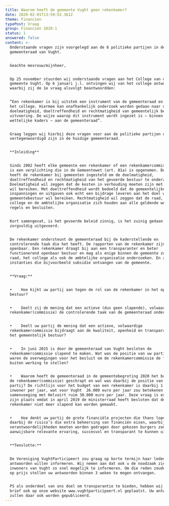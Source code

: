 ```yaml
---
title: Waarom heeft de gemeente Vught geen rekenkamer?
date: 2020-02-01T13:59:52.361Z
theme: Financien
typePost: Vraag
group: Financien 2020-1
status: 1
answered: false
content: >-
  Onderstaande vragen zijn voorgelegd aan de 6 politieke partijen in de
  gemeenteraad van Vught.


  Geachte mevrouw/mijnheer, 


  Op 25 november stuurden wij onderstaande vragen aan het College van de
  gemeente Vught. Op 6 januari j.l. ontvingen wij van het college antwoord
  waarbij zij de 1e vraag alsvolgt beantwoordden:


  “Een rekenkamer is bij uitstek een instrument van de gemeenteraad en niet van
  het college. Hiermee kan onafhankelijk onderzoek worden gedaan naar de
  doelmatigheid, doeltreffendheid en rechtmatigheid van gemeentelijk beleid en
  uitvoering. De wijze waarop dit instrument wordt ingezet is – binnen de
  wettelijke kaders – aan de gemeenteraad”.


  Graag leggen wij hierbij deze vragen voor aan de politieke partijen die
  vertegenwoordigd zijn in de huidige gemeenteraad.


  **Inleiding**


  Sinds 2002 heeft elke gemeente een rekenkamer of een rekenkamercommissie. Dit
  is een verplichting die in de Gemeentewet (art. 81a) is opgenomen. De wetgever
  heeft de rekenkamer bij gemeenten ingesteld om de doelmatigheid,
  doeltreffendheid en rechtmatigheid van het gevoerde bestuur te onderzoeken.
  Doelmatigheid wil zeggen dat de kosten in verhouding moeten zijn met wat je
  wil bereiken. Met doeltreffendheid wordt bedoeld dat de gemeentelijke
  inspanningen en uitgaven ook echt een bijdrage leveren aan het doel wat het
  gemeentebestuur wil bereiken. Rechtmatigheid wil zeggen dat de raad, het
  college en de ambtelijke organisatie zich houden aan alle geldende wetten,
  regels en besluiten.


  Kort samengevat, is het gevoerde beleid zinnig, is het zuinig gedaan en is het
  zorgvuldig uitgevoerd.


  De rekenkamer ondersteunt de gemeenteraad bij de kaderstellende en
  controlerende taak die het heeft. De rapporten van de rekenkamer zijn altijd
  openbaar. Een rekenkamer draagt bij aan een transparanter en beter
  functionerend openbaar bestuur en mag als enige binnen de gemeente zowel de
  raad, het college als ook de ambtelijke organisatie onderzoeken. En zelfs
  instanties die bijvoorbeeld subsidie ontvangen van de gemeente.


  **Vraag:** 


  •    Hoe kijkt uw partij aan tegen de rol van de rekenkamer in het openbaar
  bestuur?


  •    Deelt zij de mening dat een actieve (dus geen slapende), volwaardige
  rekenkamer(commissie) de controlerende taak van de gemeenteraad ondersteunt?


  •    Deelt uw partij de mening dat een actieve, volwaardige
  rekenkamercommissie bijdraagt aan de kwaliteit, openheid en transparantie van
  het gemeentelijk bestuur? 


  •    In juni 2015 is door de gemeenteraad van Vught besloten de
  rekenkamercommissie slapend te maken. Wat was de positie van uw partij en wat
  waren de overwegingen voor het besluit om de rekenkamercommissie de facto
  buiten werking te stellen?


  •    Waarom heeft de gemeenteraad in de gemeentebegroting 2020 het budget voor
  de rekenkamer(commissie) geschrapt en wat was daarbij de positie van uw
  partij? De richtlijn voor het budget van een rekenkamer is daarbij 1 euro per
  inwoner per jaar, wat voor Vught  26.000 euro per jaar zou betekenen en na de
  samenvoeging met Helvoirt ruim 30.000 euro per jaar. Deze vraag is extra op
  zijn plaats omdat in april 2019 de ministerraad heeft besloten dat de
  rekenkamer niet meer slapend kan worden gemaakt.


  •    Hoe denkt uw partij de grote financiële projecten die thans lopen, met
  daarbij de risico’s die extra beheersing van financiën eisen, waarbij grote
  verantwoordelijkheden moeten worden gedragen door gekozen burgers zonder
  aanwijsbare relevante ervaring, succesvol en transparant te kunnen uitvoeren?


  **Tenslotte:**


  De Vereniging VughtParticipeert zou graag op korte termijn haar leden over uw
  antwoorden willen informeren. Wij nemen aan dat ook u de noodzaak ziet de
  inwoners van Vught zo snel mogelijk te informeren. Om die reden zouden wij het
  op prijs stellen uw antwoorden binnen 3 weken te mogen ontvangen.


  PS als onderdeel van ons doel om transparantie te bieden, hebben wij deze
  brief ook op onze website www.vughtparticipeert.nl geplaatst. Uw antwoorden
  zullen daar ook worden gepubliceerd.
---
```


